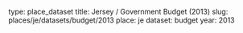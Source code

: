 type: place_dataset
title: Jersey / Government Budget (2013)
slug: places/je/datasets/budget/2013
place: je
dataset: budget
year: 2013
